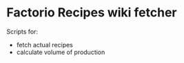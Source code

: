 # Factorio Recipes wiki fetcher

Scripts for:
* fetch actual recipes
* calculate volume of production

